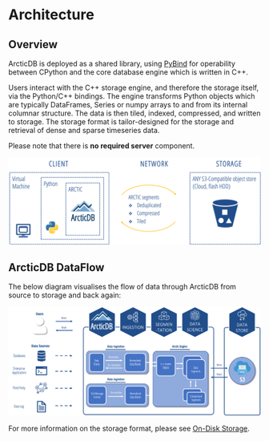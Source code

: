 # Architecture

## Overview

ArcticDB is deployed as a shared library, using [PyBind](https://github.com/pybind/pybind11) for operability between CPython and the core database engine which is written in C++.

Users interact with the C++ storage engine, and therefore the storage itself, via the Python/C++ bindings. The engine transforms Python objects which are typically DataFrames, Series or numpy arrays to and from its internal columnar structure. The data is then tiled, indexed, compressed, and written to storage. The storage format is tailor-designed for the storage and retrieval of dense and sparse timeseries data. 

Please note that there is **no required server** component.

![ArcticDB Architecture](../images/ArcticArchitecture.png)

## ArcticDB DataFlow

The below diagram visualises the flow of data through ArcticDB from source to storage and back again:

![ArcticDB Detailed Architecture](../images/ArcticDetailedArchitecture.png)

For more information on the storage format, please see [On-Disk Storage](../on_disk_storage).